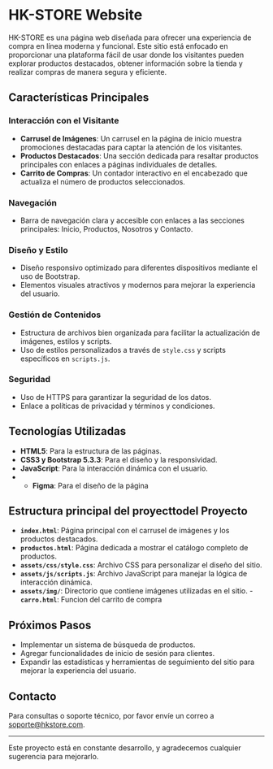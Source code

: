 # HK-STORE Website

HK-STORE es una página web diseñada para ofrecer una experiencia de compra en línea moderna y funcional. Este sitio está enfocado en proporcionar una plataforma fácil de usar donde los visitantes pueden explorar productos destacados, obtener información sobre la tienda y realizar compras de manera segura y eficiente.

## Características Principales

### Interacción con el Visitante
- **Carrusel de Imágenes**: Un carrusel en la página de inicio muestra promociones destacadas para captar la atención de los visitantes.
- **Productos Destacados**: Una sección dedicada para resaltar productos principales con enlaces a páginas individuales de detalles.
- **Carrito de Compras**: Un contador interactivo en el encabezado que actualiza el número de productos seleccionados.

### Navegación
- Barra de navegación clara y accesible con enlaces a las secciones principales: Inicio, Productos, Nosotros y Contacto.

### Diseño y Estilo
- Diseño responsivo optimizado para diferentes dispositivos mediante el uso de Bootstrap.
- Elementos visuales atractivos y modernos para mejorar la experiencia del usuario.

### Gestión de Contenidos
- Estructura de archivos bien organizada para facilitar la actualización de imágenes, estilos y scripts.
- Uso de estilos personalizados a través de `style.css` y scripts específicos en `scripts.js`.

### Seguridad
- Uso de HTTPS para garantizar la seguridad de los datos.
- Enlace a políticas de privacidad y términos y condiciones.

## Tecnologías Utilizadas
- **HTML5**: Para la estructura de las páginas.
- **CSS3 y Bootstrap 5.3.3**: Para el diseño y la responsividad.
- **JavaScript**: Para la interacción dinámica con el usuario.
- - **Figma**: Para el diseño de la página

## Estructura principal del proyecttodel Proyecto
- **`index.html`**: Página principal con el carrusel de imágenes y los productos destacados.
- **`productos.html`**: Página dedicada a mostrar el catálogo completo de productos.
- **`assets/css/style.css`**: Archivo CSS para personalizar el diseño del sitio.
- **`assets/js/scripts.js`**: Archivo JavaScript para manejar la lógica de interacción dinámica.
- **`assets/img/`**: Directorio que contiene imágenes utilizadas en el sitio.
-**`carro.html`**: Funcion del carrito de compra

## Próximos Pasos
- Implementar un sistema de búsqueda de productos.
- Agregar funcionalidades de inicio de sesión para clientes.
- Expandir las estadísticas y herramientas de seguimiento del sitio para mejorar la experiencia del usuario.

## Contacto
Para consultas o soporte técnico, por favor envíe un correo a [soporte@hkstore.com](mailto:soporte@hkstore.com).

---

Este proyecto está en constante desarrollo, y agradecemos cualquier sugerencia para mejorarlo.
